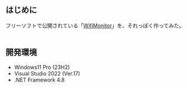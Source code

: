 ## はじめに
フリーソフトで公開されている「[WifiMonitor](https://www.projectgroup.info/software/WifiMonitor.html)」を、それっぽく作ってみた。<br>
<br>

## 開発環境
- Windows11 Pro (23H2)
- Visual Studio 2022 (Ver.17)
- .NET Framework 4.8
